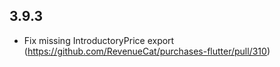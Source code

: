 ## 3.9.3

- Fix missing IntroductoryPrice export (https://github.com/RevenueCat/purchases-flutter/pull/310)
